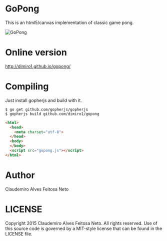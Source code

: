 # GoPong

This is an html5/canvas implementation of classic game pong.

![GoPong](https://raw.githubusercontent.com/dimiro1/gopong/master/gopong.png "GoPong")

# Online version

http://dimiro1.github.io/gopong/

# Compiling

Just install gopherjs and build with it.

```console
$ go get github.com/gopherjs/gopherjs
$ gopherjs build github.com/dimiro1/gopong
```

```html
<html>
  <head>
	<meta charset="utf-8">
  </head>
  <body>
  </body>
  <script src="gopong.js"></script>
</html>
```

# Author

Claudemiro Alves Feitosa Neto

# LICENSE

Copyright 2015 Claudemiro Alves Feitosa Neto. All rights reserved.
Use of this source code is governed by a MIT-style
license that can be found in the LICENSE file.

